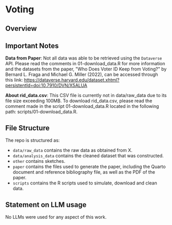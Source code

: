 # Voting

## Overview

## Important Notes
**Data from Paper**: Not all data was able to be retrieved using the `Dataverse` API. Please
read the comments in 01-download_data.R for more information and the datasets from the 
paper, "Who Does Voter ID Keep from Voting?" by Bernard L. Fraga and Michael G. Miller (2022), can be accessed through this link: https://dataverse.harvard.edu/dataset.xhtml?persistentId=doi:10.7910/DVN/X5ALUA

**About rid_data.csv**: This CSV file is currently not in data/raw_data due to its file size exceeding 100MB. To download rid_data.csv, please read the comment made in the script 01-download_data.R located in the following path: scripts/01-download_data.R.

## File Structure

The repo is structured as:

-   `data/raw_data` contains the raw data as obtained from X.
-   `data/analysis_data` contains the cleaned dataset that was constructed.
-   `other` contains sketches.
-   `paper` contains the files used to generate the paper, including the Quarto document and reference bibliography file, as well as the PDF of the paper. 
-   `scripts` contains the R scripts used to simulate, download and clean data.


## Statement on LLM usage

No LLMs were used for any aspect of this work.
